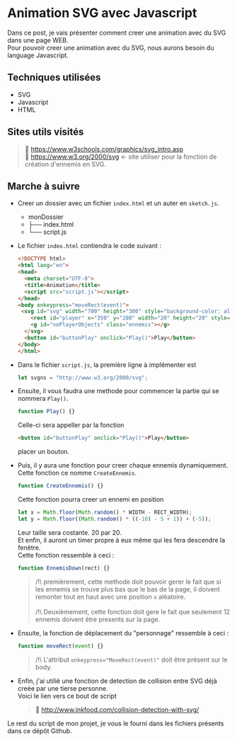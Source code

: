 # Animation SVG avec Javascript

Dans ce post, je vais présenter comment creer une animation avec du SVG dans une page WEB.<br>
Pour pouvoir creer une animation avec du SVG, nous aurons besoin du language Javascript.

## Techniques utilisées
* SVG
* Javascript
* HTML

## Sites utils visités
> :link: https://www.w3schools.com/graphics/svg_intro.asp<br>
> :link: https://www.w3.org/2000/svg ← site utiliser pour la fonction de création d'ennemis en SVG.<br>

## Marche à suivre
* Creer un dossier avec un fichier `index.html` et un auter en `sketch.js`.
  * monDossier
  * ├── index.html
  * └── script.js
  
* Le fichier `index.html` contiendra le code suivant :<br>
  ```html
  <!DOCTYPE html>
  <html lang="en">
  <head>
    <meta charset="UTF-8">
    <title>Animation</title>
    <script src="script.js"></script>
  </head>
  <body onkeypress="moveRect(event)">
   <svg id="svg" width="700" height="300" style="background-color: aliceblue">
      <rect id="player" x="350" y="280" width="20" height="20" style="stroke: none; fill: blue;opacity: 0.5"/>
      <g id="noPlayerObjects" class="ennemis"></g>
    </svg>
    <button id="buttonPlay" onclick="Play()">Play</button>
  </body>
  </html>
  ```
  
* Dans le fichier `script.js`, la première ligne à implémenter est
  ```javascript 
  let svgns = "http://www.w3.org/2000/svg"; 
  ```
  
* Ensuite, il vous faudra une methode pour commencer la partie qui se nommera `Play()`.
  ```javascript
  function Play() {}
  ```
  Celle-ci sera appeller par la fonction 
  ```html 
  <button id="buttonPlay" onclick="Play()">Play</button>
  ``` 
  placer un bouton.
  
* Puis, il y aura une fonction pour creer chaque ennemis dynamiquement. Cette fonction ce nomme `CreateEnnemis`.
  ```javascript
  function CreateEnnemis() {}
  ```
  Cette fonction pourra creer un ennemi en position 
  ``` javascript
  let x = Math.floor(Math.random() * WIDTH - RECT_WIDTH);
  let y = Math.floor((Math.random() * ((-10) - 5 + 1)) + (-5));
  ```
  Leur taille sera costante. 20 par 20. <br>
  Et enfin, il auront un timer propre à eux même qui les fera descendre la fenêtre.<br>
  Cette fonction ressemble à ceci :
  ```javascript
  function EnnemisDown(rect) {}
  ```
  > /!\ premièrement, cette methode doit pouvoir gerer le fait que si les ennemis se trouve plus bas que le bas de la page, il doivent    remonter tout en haut avec une position `x` aléatoire.<br><br>
  > /!\ Deuxièmement, cette fonction doit gere le fait que seulement 12 ennemis doivent être presents sur la page.
  
* Ensuite, la fonction de déplacement du "personnage" ressemble à ceci :
  ```javascript
  function moveRect(event) {}
  ```
  > /!\ L'attribut `onkeypress="MoveRect(event)"` doit être présent sur le body.
  
* Enfin, j'ai utilié une fonction de detection de collision entre SVG déjà creée par une tierse personne.<br>
  Voici le lien vers ce bout de script
  > :link:  http://www.inkfood.com/collision-detection-with-svg/
  
Le rest du script de mon projet, je vous le fourni dans les fichiers présents dans ce dépôt Github.
